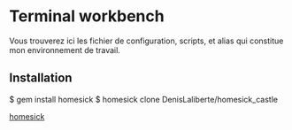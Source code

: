 Terminal workbench
==================

Vous trouverez ici les fichier de configuration, scripts, et alias qui constitue
mon environnement de travail.

Installation
--------
$ gem install homesick
$ homesick clone DenisLaliberte/homesick_castle

[ homesick ](https://github.com/technicalpickles/homesick)

